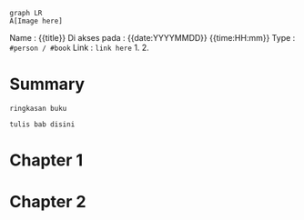 
```merm
graph LR
A[Image here]
```

Name : {{title}}
Di akses pada : {{date:YYYYMMDD}} {{time:HH:mm}}
Type : `#person / #book`
Link : `link here`
1. 
2. 

# Summary
`ringkasan buku`


`tulis bab disini`
# Chapter 1

# Chapter 2

